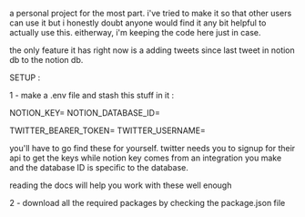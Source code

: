 a personal project for the most part. i've tried to make it so that other users can use it but i honestly doubt anyone would find it any bit helpful to actually use this. eitherway, i'm keeping the code here just in case.

the only feature it has right now is a adding tweets since last tweet in notion db to the notion db.

SETUP : 

1 -  make a .env file and stash this stuff in it : 

NOTION_KEY=
NOTION_DATABASE_ID=

TWITTER_BEARER_TOKEN=
TWITTER_USERNAME=

you'll have to go find these for yourself. twitter needs you to signup for their api to get the keys while notion key comes from an integration you make and the database ID is specific to the database.

reading the docs will help you work with these well enough

2 - download all the required packages by checking the package.json file